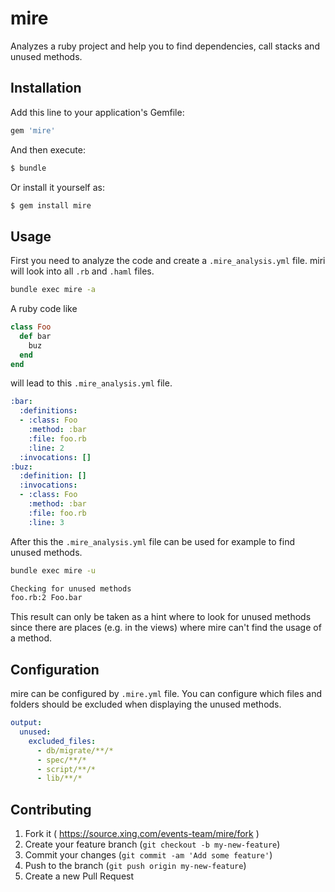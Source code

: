 # mire

Analyzes a ruby project and help you to find dependencies, call stacks
and unused methods.

## Installation

Add this line to your application's Gemfile:

```ruby
gem 'mire'
```

And then execute:

```bash
$ bundle
```

Or install it yourself as:

```bash
$ gem install mire
```

## Usage

First you need to analyze the code and create a `.mire_analysis.yml`
file. miri will look into all `.rb` and `.haml` files.

```bash
bundle exec mire -a
```

A ruby code like

```ruby
class Foo
  def bar
    buz
  end
end
```

will lead to this `.mire_analysis.yml` file.

```yaml
:bar:
  :definitions:
  - :class: Foo
    :method: :bar
    :file: foo.rb
    :line: 2
  :invocations: []
:buz:
  :definition: []
  :invocations:
  - :class: Foo
    :method: :bar
    :file: foo.rb
    :line: 3
```

After this the `.mire_analysis.yml` file can be used for example to find unused
methods.

```bash
bundle exec mire -u

Checking for unused methods
foo.rb:2 Foo.bar
```

This result can only be taken as a hint where to look for unused methods since
there are places (e.g. in the views) where mire can't find the usage of a
method.

## Configuration

mire can be configured by `.mire.yml` file. You can configure which
files and folders should be excluded when displaying the unused methods.

```yaml
output:
  unused:
    excluded_files:
      - db/migrate/**/*
      - spec/**/*
      - script/**/*
      - lib/**/*
```

## Contributing

1. Fork it ( https://source.xing.com/events-team/mire/fork )
2. Create your feature branch (`git checkout -b my-new-feature`)
3. Commit your changes (`git commit -am 'Add some feature'`)
4. Push to the branch (`git push origin my-new-feature`)
5. Create a new Pull Request
